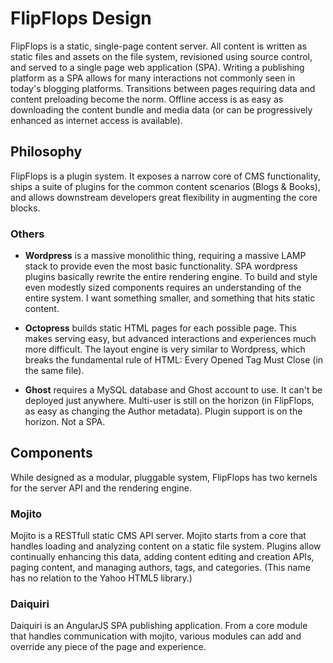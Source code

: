 # FlipFlops Design

FlipFlops is a static, single-page content server. All content is written as
static files and assets on the file system, revisioned using source control,
and served to a single page web application (SPA). Writing a publishing
platform as a SPA allows for many interactions not commonly seen in today's
blogging platforms. Transitions between pages requiring data and content
preloading become the norm. Offline access is as easy as downloading the content
bundle and media data (or can be progressively enhanced as internet access
is available).

## Philosophy

FlipFlops is a plugin system. It exposes a narrow core of CMS functionality,
ships a suite of plugins for the common content scenarios (Blogs & Books), and
allows downstream developers great flexibility in augmenting the core blocks.

### Others

* **Wordpress** is a massive monolithic thing, requiring a massive LAMP stack to
provide even the most basic functionality. SPA wordpress plugins basically
rewrite the entire rendering engine. To build and style even modestly sized
components requires an understanding of the entire system. I want something
smaller, and something that hits static content.

* **Octopress** builds static HTML pages for each possible page. This makes
serving easy, but advanced interactions and experiences much more difficult. The
layout engine is very similar to Wordpress, which breaks the fundamental rule
of HTML: Every Opened Tag Must Close (in the same file).

* **Ghost** requires a MySQL database and Ghost account to use. It can't be
deployed just anywhere. Multi-user is still on the horizon (in FlipFlops, as
easy as changing the Author metadata). Plugin support is on the horizon. Not a
SPA.

## Components

While designed as a modular, pluggable system, FlipFlops has two kernels for the
server API and the rendering engine.

### Mojito

Mojito is a RESTfull static CMS API server. Mojito starts from a core that
handles loading and analyzing content on a static file system. Plugins allow
continually enhancing this data, adding content editing and creation APIs,
paging content, and managing authors, tags, and categories. (This name has no
relation to the Yahoo HTML5 library.)

### Daiquiri

Daiquiri is an AngularJS SPA publishing application. From a core module that
handles communication with mojito, various modules can add and override any
piece of the page and experience.

